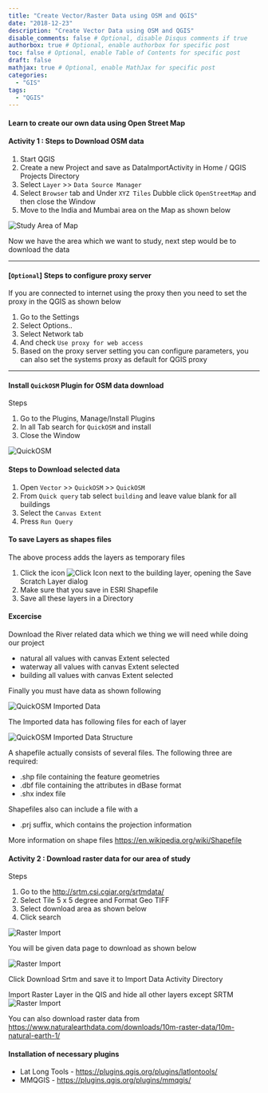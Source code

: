 ```yaml
---
title: "Create Vector/Raster Data using OSM and QGIS"
date: "2018-12-23"
description: "Create Vector Data using OSM and QGIS"
disable_comments: false # Optional, disable Disqus comments if true
authorbox: true # Optional, enable authorbox for specific post
toc: false # Optional, enable Table of Contents for specific post
draft: false
mathjax: true # Optional, enable MathJax for specific post
categories:
  - "GIS"
tags:
  - "QGIS"
---
```


#### Learn to create our own data using Open Street Map



#### Activity 1 : Steps to Download OSM data

1. Start QGIS
2. Create a new Project and save as DataImportActivity in Home / QGIS Projects Directory
3. Select `Layer` >> `Data Source Manager`
4. Select `Browser` tab and Under `XYZ Tiles` Dubble click `OpenStreetMap` and then close the Window
5. Move to the India and Mumbai area on the Map as shown below

![Study Area of Map ](studyarea.png)

Now we have the area which we want to study, next step would be to download the data

--------------------------------

#### [`Optional`] Steps to configure proxy server

If you are connected to internet using the proxy then you need to set the proxy in the QGIS as shown below

1. Go to the Settings
2. Select Options..
3. Select Network tab
4. And check `Use proxy for web access`
5. Based on the proxy server setting you can configure parameters, you can also set the systems proxy as default for QGIS proxy

----------------------------------

#### Install `QuickOSM` Plugin for OSM data download

Steps

1. Go to the Plugins, Manage/Install Plugins
2. In all Tab search for `QuickOSM` and install
3. Close the Window

![QuickOSM ](quickOSM.png)

#### Steps to Download selected data
1. Open `Vector` >> `QuickOSM` >> `QuickOSM`
2. From `Quick query` tab  select `building` and leave value blank for all buildings
3. Select the `Canvas Extent`
4. Press `Run Query`

#### To save Layers as shapes files

The above process adds the layers as temporary files

1. Click the icon ![Click Icon](mIndicatorMemory.png) next to the building layer, opening the Save Scratch Layer dialog
2. Make sure that you save in ESRI Shapefile
3. Save all these layers in a Directory

#### Excercise

Download the River related data which we thing we will need while doing our project

+ natural all values with canvas Extent selected
+ waterway all values with canvas Extent selected
+ building all values with canvas Extent selected


Finally you must have data as shown following

![QuickOSM Imported Data ](importedData.png)



The Imported data has following files for each of layer

![QuickOSM Imported Data Structure ](qgis-files_shape.png)


A shapefile actually consists of several files. The following three are required:

+ .shp file containing the feature geometries
+ .dbf file containing the attributes in dBase format
+ .shx index file

Shapefiles also can include a file with a

+ .prj suffix, which contains the projection information

More information on shape files https://en.wikipedia.org/wiki/Shapefile

#### Activity 2 : Download raster data for our area of study

Steps

1. Go to the http://srtm.csi.cgiar.org/srtmdata/
2. Select Tile 5 x 5 degree and Format Geo TIFF
3. Select download area as shown below
4. Click search

![Raster Import ](rasterdownload.png)


You will be given data page to download as shown below

![Raster Import ](rasterdownload2.png)

Click Download Srtm and save it to Import Data Activity Directory


Import Raster Layer in the QIS and hide all other layers except SRTM
![Raster Import ](importRaster.png)


You can also download raster data from https://www.naturalearthdata.com/downloads/10m-raster-data/10m-natural-earth-1/


#### Installation of necessary plugins

+ Lat Long Tools - https://plugins.qgis.org/plugins/latlontools/
+ MMQGIS - https://plugins.qgis.org/plugins/mmqgis/
